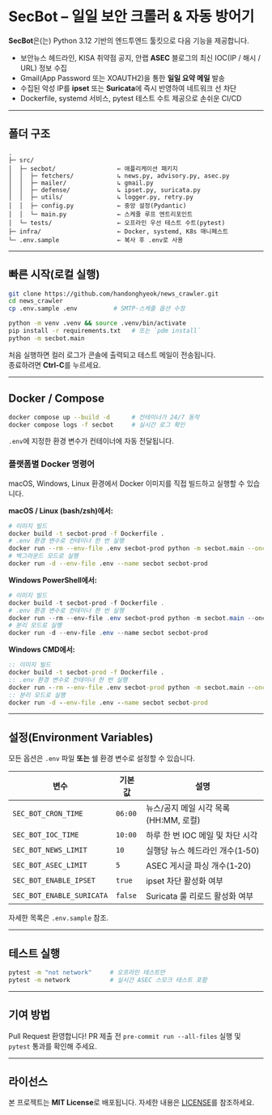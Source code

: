 # SecBot – 일일 보안 크롤러 & 자동 방어기

**SecBot**은(는) Python 3.12 기반의 엔드투엔드 툴킷으로 다음 기능을 제공합니다.

* 보안뉴스 헤드라인, KISA 취약점 공지, 안랩 **ASEC** 블로그의 최신 IOC(IP / 해시 / URL) 정보 수집  
* Gmail(App Password 또는 XOAUTH2)을 통한 **일일 요약 메일** 발송  
* 수집된 악성 IP를 **ipset** 또는 **Suricata**에 즉시 반영하여 네트워크 선 차단  
* Dockerfile, systemd 서비스, pytest 테스트 수트 제공으로 손쉬운 CI/CD

---

## 폴더 구조

```text
.
├─ src/
│  ├─ secbot/                 ← 애플리케이션 패키지
│  │  ├─ fetchers/            ↳ news.py, advisory.py, asec.py
│  │  ├─ mailer/              ↳ gmail.py
│  │  ├─ defense/             ↳ ipset.py, suricata.py
│  │  ├─ utils/               ↳ logger.py, retry.py
│  │  ├─ config.py            ← 중앙 설정(Pydantic)
│  │  └─ main.py              ← 스케줄 루프 엔트리포인트
│  └─ tests/                  ← 오프라인 우선 테스트 수트(pytest)
├─ infra/                     ← Docker, systemd, K8s 매니페스트
└─ .env.sample                ← 복사 후 .env로 사용
```

---

## 빠른 시작(로컬 실행)

```bash
git clone https://github.com/handonghyeok/news_crawler.git
cd news_crawler
cp .env.sample .env          # SMTP·스케줄 옵션 수정

python -m venv .venv && source .venv/bin/activate
pip install -r requirements.txt   # 또는 `pdm install`
python -m secbot.main
```

처음 실행하면 컬러 로그가 콘솔에 출력되고 테스트 메일이 전송됩니다.  
종료하려면 **Ctrl‑C**를 누르세요.

---

## Docker / Compose

```bash
docker compose up --build -d      # 컨테이너가 24/7 동작
docker compose logs -f secbot     # 실시간 로그 확인
```

`.env`에 지정한 환경 변수가 컨테이너에 자동 전달됩니다.

### 플랫폼별 Docker 명령어

macOS, Windows, Linux 환경에서 Docker 이미지를 직접 빌드하고 실행할 수 있습니다.

**macOS / Linux (bash/zsh)에서:**
```bash
# 이미지 빌드
docker build -t secbot-prod -f Dockerfile .
# .env 환경 변수로 컨테이너 한 번 실행
docker run --rm --env-file .env secbot-prod python -m secbot.main --once
# 백그라운드 모드로 실행
docker run -d --env-file .env --name secbot secbot-prod
```
**Windows PowerShell에서:**
```powershell
# 이미지 빌드
docker build -t secbot-prod -f Dockerfile .
# .env 환경 변수로 컨테이너 한 번 실행
docker run --rm --env-file .env secbot-prod python -m secbot.main --once
# 분리 모드로 실행
docker run -d --env-file .env --name secbot secbot-prod
```
**Windows CMD에서:**
```bat
:: 이미지 빌드
docker build -t secbot-prod -f Dockerfile .
:: .env 환경 변수로 컨테이너 한 번 실행
docker run --rm --env-file .env secbot-prod python -m secbot.main --once
:: 분리 모드로 실행
docker run -d --env-file .env --name secbot secbot-prod
```
---

## 설정(Environment Variables)

모든 옵션은 `.env` 파일 **또는** 쉘 환경 변수로 설정할 수 있습니다.

| 변수 | 기본값 | 설명 |
|------|--------|------|
|`SEC_BOT_CRON_TIME`|`06:00`|뉴스/공지 메일 시각 목록(HH:MM, 로컬)|
|`SEC_BOT_IOC_TIME`|`10:00`|하루 한 번 IOC 메일 및 차단 시각|
|`SEC_BOT_NEWS_LIMIT`|`10`|실행당 뉴스 헤드라인 개수(1‑50)|
|`SEC_BOT_ASEC_LIMIT`|`5`|ASEC 게시글 파싱 개수(1‑20)|
|`SEC_BOT_ENABLE_IPSET`|`true`|ipset 차단 활성화 여부|
|`SEC_BOT_ENABLE_SURICATA`|`false`|Suricata 룰 리로드 활성화 여부|

자세한 목록은 `.env.sample` 참조.

---

## 테스트 실행

```bash
pytest -m "not network"     # 오프라인 테스트만
pytest -m network           # 실시간 ASEC 스모크 테스트 포함
```

---

## 기여 방법

Pull Request 환영합니다! PR 제출 전 `pre‑commit run --all-files` 실행 및 `pytest` 통과를 확인해 주세요.

---

## 라이선스

본 프로젝트는 **MIT License**로 배포됩니다. 자세한 내용은 [LICENSE](LICENSE)를 참조하세요.